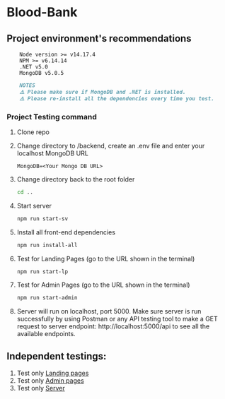 # Blood-Bank

## Project environment's recommendations

```
    Node version >= v14.17.4
    NPM >= v6.14.14
    .NET v5.0
    MongoDB v5.0.5
```

```markdown
    NOTES
    ⚠️ Please make sure if MongoDB and .NET is installed.
    ⚠️ Please re-install all the dependencies every time you test.
```

### Project Testing command

1. Clone repo

1. Change directory to /backend, create an .env file and enter your localhost MongoDB URL

    ```text
    MongoDB=<Your Mongo DB URL>
    ```

1. Change directory back to the root folder

    ```bash
    cd ..
    ```

1. Start server

    ```bash
    npm run start-sv
    ```

1. Install all front-end dependencies

    ```bash
    npm run install-all
    ```

1. Test for Landing Pages (go to the URL shown in the terminal)

    ```bash
    npm run start-lp

    ```

1. Test for Admin Pages (go to the URL shown in the terminal)

    ```bash
    npm run start-admin
    ```

1. Server will run on localhost, port 5000. Make sure server is run successfully by using Postman or any API testing tool to make a GET request to server endpoint: http://localhost:5000/api to see all the available endpoints.

## Independent testings:

1. Test only [Landing pages](./landing-page/README.md)
1. Test only [Admin pages](./clients/README.md)
1. Test only [Server](./backend/README.md)
